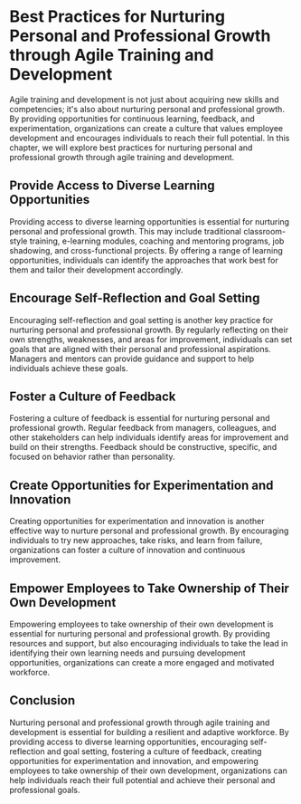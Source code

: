 Best Practices for Nurturing Personal and Professional Growth through Agile Training and Development
=================================================================================================================================================

Agile training and development is not just about acquiring new skills and competencies; it's also about nurturing personal and professional growth. By providing opportunities for continuous learning, feedback, and experimentation, organizations can create a culture that values employee development and encourages individuals to reach their full potential. In this chapter, we will explore best practices for nurturing personal and professional growth through agile training and development.

Provide Access to Diverse Learning Opportunities
------------------------------------------------

Providing access to diverse learning opportunities is essential for nurturing personal and professional growth. This may include traditional classroom-style training, e-learning modules, coaching and mentoring programs, job shadowing, and cross-functional projects. By offering a range of learning opportunities, individuals can identify the approaches that work best for them and tailor their development accordingly.

Encourage Self-Reflection and Goal Setting
------------------------------------------

Encouraging self-reflection and goal setting is another key practice for nurturing personal and professional growth. By regularly reflecting on their own strengths, weaknesses, and areas for improvement, individuals can set goals that are aligned with their personal and professional aspirations. Managers and mentors can provide guidance and support to help individuals achieve these goals.

Foster a Culture of Feedback
----------------------------

Fostering a culture of feedback is essential for nurturing personal and professional growth. Regular feedback from managers, colleagues, and other stakeholders can help individuals identify areas for improvement and build on their strengths. Feedback should be constructive, specific, and focused on behavior rather than personality.

Create Opportunities for Experimentation and Innovation
-------------------------------------------------------

Creating opportunities for experimentation and innovation is another effective way to nurture personal and professional growth. By encouraging individuals to try new approaches, take risks, and learn from failure, organizations can foster a culture of innovation and continuous improvement.

Empower Employees to Take Ownership of Their Own Development
------------------------------------------------------------

Empowering employees to take ownership of their own development is essential for nurturing personal and professional growth. By providing resources and support, but also encouraging individuals to take the lead in identifying their own learning needs and pursuing development opportunities, organizations can create a more engaged and motivated workforce.

Conclusion
----------

Nurturing personal and professional growth through agile training and development is essential for building a resilient and adaptive workforce. By providing access to diverse learning opportunities, encouraging self-reflection and goal setting, fostering a culture of feedback, creating opportunities for experimentation and innovation, and empowering employees to take ownership of their own development, organizations can help individuals reach their full potential and achieve their personal and professional goals.
